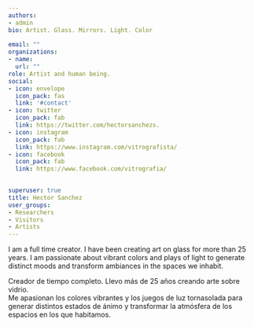 ```yaml
---
authors:
- admin
bio: Artist. Glass. Mirrors. Light. Color
  
email: ""
organizations:
- name: 
  url: ""
role: Artist and human being.
social:
- icon: envelope
  icon_pack: fas
  link: '#contact'
- icon: twitter
  icon_pack: fab
  link: https://twitter.com/hectorsanchezs.
- icon: instagram
  icon_pack: fab
  link: https://www.instagram.com/vitrografista/
- icon: facebook
  icon_pack: fab
  link: https://www.facebook.com/vitrografia/
  

superuser: true
title: Hector Sanchez
user_groups:
- Researchers
- Visitors
- Artists
---
```


I am a full time creator.
I have been creating art on glass for more than 25 years. 
I am passionate about vibrant colors and plays of light to generate distinct moods and transform ambiances in the spaces we inhabit.

Creador de tiempo completo. 
Llevo más de 25 años creando arte sobre vidrio.  
Me apasionan los colores vibrantes y los juegos de luz tornasolada para generar distintos estados de ánimo y transformar la atmósfera de los espacios en los que habitamos.
